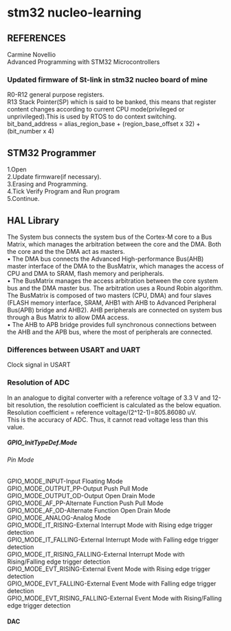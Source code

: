 # stm32 nucleo-learning</br>
## REFERENCES</br>
Carmine Novellio</br>
Advanced Programming with STM32 Microcontrollers</br>
### Updated firmware of St-link in stm32 nucleo board of mine</br>
R0-R12 general purpose registers.</br>
R13 Stack Pointer(SP) which is said to be banked, this means that register content changes according to current CPU mode(privileged or unprivileged).This is used by RTOS to do context switching.</br>
bit_band_address = alias_region_base + (region_base_offset x 32) + (bit_number x 4)</br>
## STM32 Programmer</br>
  1.Open</br>
  2.Update firmware(if necessary).</br>
  3.Erasing and Programming.</br>
  4.Tick Verify Program and Run program</br>
  5.Continue.</br>
## HAL Library</br>
The System bus connects the system bus of the Cortex-M core to a Bus Matrix, which manages
the arbitration between the core and the DMA. Both the core and the the DMA act as masters.</br>
• The DMA bus connects the Advanced High-performance Bus(AHB) master interface of the
DMA to the BusMatrix, which manages the access of CPU and DMA to SRAM, flash memory
and peripherals.</br>
• The BusMatrix manages the access arbitration between the core system bus and the DMA
master bus. The arbitration uses a Round Robin algorithm. The BusMatrix is composed of two
masters (CPU, DMA) and four slaves (FLASH memory interface, SRAM, AHB1 with AHB to
Advanced Peripheral Bus(APB) bridge and AHB2). AHB peripherals are connected on system
bus through a Bus Matrix to allow DMA access.</br>
• The AHB to APB bridge provides full synchronous connections between the AHB and the APB
bus, where the most of peripherals are connected.</br>
### Differences between USART and UART</br>
Clock signal in USART</br>
### Resolution of ADC
In an analogue
to digital converter with a reference voltage of 3.3 V and 12-bit resolution, the resolution
coefficient is calculated as the below equation.</br>
Resolution coefficient = reference voltage/(2^12-1)=805.86080 uV.</br>
This is the accuracy of ADC. Thus, it cannot read voltage less than this value.</br>
##### GPIO_InitTypeDef.Mode
###### Pin Mode                            
GPIO_MODE_INPUT-Input Floating Mode </br>
GPIO_MODE_OUTPUT_PP-Output Push Pull Mode</br>
GPIO_MODE_OUTPUT_OD-Output Open Drain Mode</br>
GPIO_MODE_AF_PP-Alternate Function Push Pull Mode</br>
GPIO_MODE_AF_OD-Alternate Function Open Drain Mode</br>
GPIO_MODE_ANALOG-Analog Mode</br>
GPIO_MODE_IT_RISING-External Interrupt Mode with Rising edge trigger detection</br>
GPIO_MODE_IT_FALLING-External Interrupt Mode with Falling edge trigger detection</br>
GPIO_MODE_IT_RISING_FALLING-External Interrupt Mode with Rising/Falling edge trigger detection</br>
GPIO_MODE_EVT_RISING-External Event Mode with Rising edge trigger detection</br>
GPIO_MODE_EVT_FALLING-External Event Mode with Falling edge trigger detection</br>
GPIO_MODE_EVT_RISING_FALLING-External Event Mode with Rising/Falling edge trigger detection</br>
####  DAC

